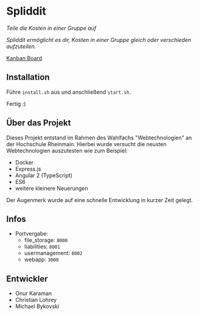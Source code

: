 # Spliddit
_Teile die Kosten in einer Gruppe auf_

_Spliddit ermöglicht es dir, Kosten in einer Gruppe gleich oder verschieden aufzuteilen._

[Kanban Board](https://waffle.io/bykof/webtechnologie)

## Installation

Führe `install.sh` aus und anschließend `start.sh`.

Fertig :)


## Über das Projekt

Dieses Projekt entstand im Rahmen des Wahlfachs "Webtechnologien" an der Hochschule Rheinmain.
Hierbei wurde versucht die neusten Webtechnologien auszutesten wie zum Beispiel:

- Docker
- Express.js
- Angular 2 (TypeScript)
- ES6
- weitere kleinere Neuerungen

Der Augenmerk wurde auf eine schnelle Entwicklung in kurzer Zeit gelegt. 

## Infos

- Portvergabe:
    - file_storage: `8000`
    - liabilities: `8001` 
    - usermanagement: `8002`
    - webapp: `3000`

## Entwickler

- Onur Karaman
- Christian Lohrey
- Michael Bykovski
